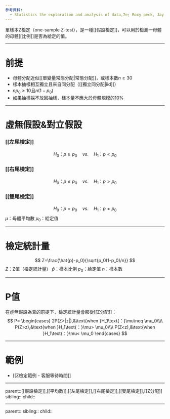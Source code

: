 ```yaml
---
參考資料:
  - Statistics the exploration and analysis of data,7e; Roxy peck, Jay L. Devore.
---
```

單樣本Z檢定（one-sample Z-test），是一種[[假設檢定]]，可以用於檢測一母體的母體[[比例]]是否為給定的值。
- - -
# 前提
- 母體分配近似[[單變量常態分配|常態分配]]，或樣本數$n\geq 30$
- 樣本抽樣相互獨立且來自同分配（[[獨立同分配|iid]]）
- $np_0\geq 10$且$n(1-p_0)$
- 如果抽樣採不放回抽樣，樣本量不應大於母體規模的10%
- - -
# 虛無假設&對立假設
### [[左尾檢定]]
$$
H_0\text{：}p\geq p_0\quad vs.\quad H_1\text{：}p<p_0
$$
### [[右尾檢定]]
$$
H_0\text{：}p\leq p_0\quad vs.\quad H_1\text{：}p>p_0
$$
### [[雙尾檢定]]
$$
H_0\text{：}p= p_0\quad vs.\quad H_1\text{：}p\neq p_0
$$
$\mu$：母體平均數
$\mu_0$：給定值
- - -
# 檢定統計量
$$
Z=\frac{\hat{p}-p_0}{\sqrt{p_0(1-p_0)/n}}
$$
$Z$：Z值（檢定統計量）
$\hat{p}$：樣本比例
$p_0$：給定值
$n$：樣本數
- - -
# P值
在虛無假設為真的前提下，檢定統計量會服從[[Z分配]]：
$$
P=
\begin{cases}
2P(Z>|z|),&\text{when }H_1\text{：}\mu\neq \mu_0\\\\
P(Z>z),&\text{when }H_1\text{：}\mu> \mu_0\\\\
P(Z<z),&\text{when }H_1\text{：}\mu< \mu_0
\end{cases}
$$
- - -
# 範例
- [[Z檢定範例 - 客服等待時間]]
- - -
parent::[[假設檢定]],[[平均數]],[[左尾檢定]],[[右尾檢定]],[[雙尾檢定]],[[Z分配]]
sibling::
child::
- - -
parent::
sibling::
child::